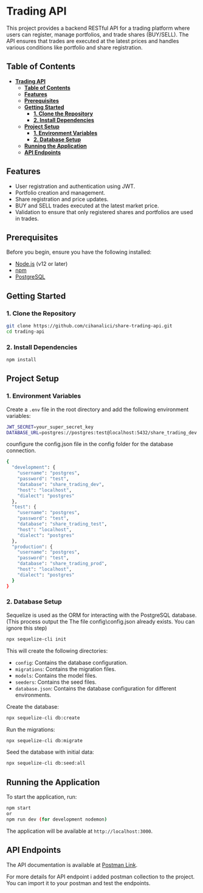 # **Trading API**

This project provides a backend RESTful API for a trading platform where users can register, manage portfolios, and trade shares (BUY/SELL). The API ensures that trades are executed at the latest prices and handles various conditions like portfolio and share registration.

## **Table of Contents**

- [**Trading API**](#trading-api)
  - [**Table of Contents**](#table-of-contents)
  - [**Features**](#features)
  - [**Prerequisites**](#prerequisites)
  - [**Getting Started**](#getting-started)
    - [**1. Clone the Repository**](#1-clone-the-repository)
    - [**2. Install Dependencies**](#2-install-dependencies)
  - [**Project Setup**](#project-setup)
    - [**1. Environment Variables**](#1-environment-variables)
    - [**2. Database Setup**](#2-database-setup)
  - [**Running the Application**](#running-the-application)
  - [**API Endpoints**](#api-endpoints)

## **Features**

- User registration and authentication using JWT.
- Portfolio creation and management.
- Share registration and price updates.
- BUY and SELL trades executed at the latest market price.
- Validation to ensure that only registered shares and portfolios are used in trades.

## **Prerequisites**

Before you begin, ensure you have the following installed:

- [Node.js](https://nodejs.org/) (v12 or later)
- [npm](https://www.npmjs.com/)
- [PostgreSQL](https://www.postgresql.org/)

## **Getting Started**

### **1. Clone the Repository**

```bash
git clone https://github.com/cihanalici/share-trading-api.git
cd trading-api

```

### **2. Install Dependencies**

```bash
npm install
```

## **Project Setup**

### **1. Environment Variables**

Create a `.env` file in the root directory and add the following environment variables:

```bash
JWT_SECRET=your_super_secret_key
DATABASE_URL=postgres://postgres:test@localhost:5432/share_trading_dev
```

counfigure the config.json file in the config folder for the database connection.

```bash
{
  "development": {
    "username": "postgres",
    "password": "test",
    "database": "share_trading_dev",
    "host": "localhost",
    "dialect": "postgres"
  },
  "test": {
    "username": "postgres",
    "password": "test",
    "database": "share_trading_test",
    "host": "localhost",
    "dialect": "postgres"
  },
  "production": {
    "username": "postgres",
    "password": "test",
    "database": "share_trading_prod",
    "host": "localhost",
    "dialect": "postgres"
  }
}
```

### **2. Database Setup**

Sequelize is used as the ORM for interacting with the PostgreSQL database. (This process output the The file config\config.json already exists. You can ignore this step)

```bash
npx sequelize-cli init
```

This will create the following directories:

- `config`: Contains the database configuration.
- `migrations`: Contains the migration files.
- `models`: Contains the model files.
- `seeders`: Contains the seed files.
- `database.json`: Contains the database configuration for different environments.

Create the database:

```bash
npx sequelize-cli db:create
```

Run the migrations:

```bash
npx sequelize-cli db:migrate
```

Seed the database with initial data:

```bash
npx sequelize-cli db:seed:all
```

## **Running the Application**

To start the application, run:

```bash
npm start
or
npm run dev (for development nodemon)
```

The application will be available at `http://localhost:3000`.

## **API Endpoints**

The API documentation is available at [Postman Link](https://crimson-meadow-2203.postman.co/workspace/Cihanalici~7f8fd255-e541-45ac-82c4-6b44afac9dee/collection/26285529-5e6da4b9-1733-454a-8e6b-3392d10846da?action=share&creator=26285529).

For more details for API endpoint i added postman collection to the project. You can import it to your postman and test the endpoints.
